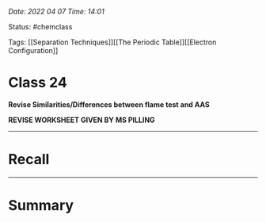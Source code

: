 *Date: 2022 04 07 Time: 14:01*


Status: #chemclass

Tags: [[Separation Techniques]][[The Periodic Table]][[Electron Configuration]]


# Class 24

**Revise Similarities/Differences between flame test and AAS**

**REVISE WORKSHEET GIVEN BY MS PILLING**



---
# Recall







---
# Summary


